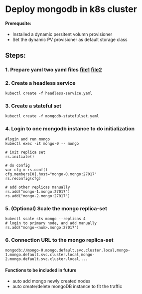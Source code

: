 # Deploy mongodb in k8s cluster

#### Prerequsite:
* Installed a dynamic persitent volumn provisioner
* Set the dynamic PV provisioner as default storage class

## Steps:
### 1. Prepare yaml two yaml files [file1](./headless-service.yaml) [file2](./mongodb-statefulset.yaml)

### 2. Create a headless service
```
kubectl create -f headless-service.yaml
```

### 3. Create a stateful set
```
kubectl create -f mongodb-statefulset.yaml
```

### 4. Login to one mongodb instance to do initialization
```
#login and run mongo
kubectl exec -it mongo-0 -- mongo

# init replica set
rs.initiate()

# do config
var cfg = rs.conf()
cfg.members[0].host="mongo-0.mongo:27017"
rs.reconfig(cfg)

# add other replicas manually
rs.add("mongo-1.mongo:27017")
rs.add("mongo-2.mongo:27017")
```

### 5. (Optional) Scale the mongo replica-set
```
kubectl scale sts mongo --replicas 4
# login to primary node, and add manually
rs.add("mongo-<num>.mongo:27017")
```

### 6. Connection URL to the mongo replica-set
```
mongodb://mongo-0.mongo.default.svc.cluster.local,mongo-1.mongo.default.svc.cluster.local,mongo-2.mongo.default.svc.cluster.local,...
```


#### Functions to be included in future
* auto add mongo newly created nodes
* auto create/delete mongoDB instance to fit the traffic
